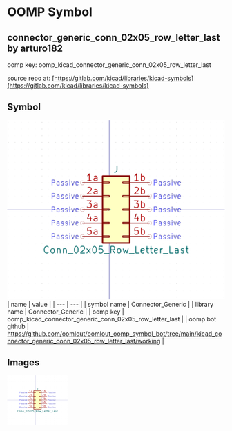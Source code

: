 # OOMP Symbol  
## connector_generic_conn_02x05_row_letter_last  by arturo182  
  
oomp key: oomp_kicad_connector_generic_conn_02x05_row_letter_last  
  
source repo at: [https://gitlab.com/kicad/libraries/kicad-symbols](https://gitlab.com/kicad/libraries/kicad-symbols)  
## Symbol  
  
[![working.png](working_600.png)](working.png)  
| name | value | 
| --- | --- | 
| symbol name | Connector_Generic | 
| library name | Connector_Generic | 
| oomp key | oomp_kicad_connector_generic_conn_02x05_row_letter_last | 
| oomp bot github | https://github.com/oomlout/oomlout_oomp_symbol_bot/tree/main/kicad_connector_generic_conn_02x05_row_letter_last/working | 
## Images  
  
[![working.png](working_140.png)](working.png)  

